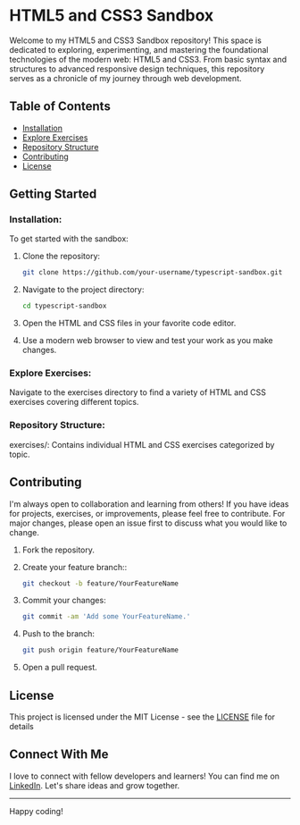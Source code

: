 # HTML5 and CSS3 Sandbox

Welcome to my HTML5 and CSS3 Sandbox repository! This space is dedicated to exploring, experimenting, and mastering the foundational technologies of the modern web: HTML5 and CSS3. From basic syntax and structures to advanced responsive design techniques, this repository serves as a chronicle of my journey through web development.

## Table of Contents

- [Installation](#installation)
- [Explore Exercises](#explore-exercises)
- [Repository Structure](#repository-structure)
- [Contributing](#contributing)
- [License](#license)

## Getting Started

### Installation:

To get started with the sandbox:

1. Clone the repository:

   ```bash
   git clone https://github.com/your-username/typescript-sandbox.git
   ```

2. Navigate to the project directory:

   ```bash
   cd typescript-sandbox
   ```

3. Open the HTML and CSS files in your favorite code editor.

4. Use a modern web browser to view and test your work as you make changes.

### Explore Exercises:

Navigate to the exercises directory to find a variety of HTML and CSS exercises covering different topics.

### Repository Structure:

exercises/: Contains individual HTML and CSS exercises categorized by topic.

## Contributing

I'm always open to collaboration and learning from others! If you have ideas for projects, exercises, or improvements, please feel free to contribute. For major changes, please open an issue first to discuss what you would like to change.

1. Fork the repository.

2. Create your feature branch::

   ```bash
   git checkout -b feature/YourFeatureName
   ```

3. Commit your changes:

   ```bash
   git commit -am 'Add some YourFeatureName.'
   ```

4. Push to the branch:

   ```bash
   git push origin feature/YourFeatureName
   ```

5. Open a pull request.

## License

This project is licensed under the MIT License - see the [LICENSE](LICENSE) file for details

## Connect With Me

I love to connect with fellow developers and learners! You can find me on [LinkedIn](https://www.linkedin.com/in/huzaifahtariq/). Let's share ideas and grow together.

---

Happy coding!

